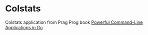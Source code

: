 # Colstats

Colstats application from Prag Prog book [Powerful Command-Line Applications in Go](https://pragprog.com/titles/rggo/powerful-command-line-applications-in-go/)

